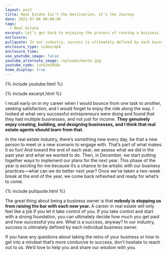 ```yaml
---
layout: post
title: Real Estate Isn’t the Destination, It’s the Journey
date: 2021-07-06 00:00:00
tags:
  - Real Estate
excerpt: Let’s get back to enjoying the process of running a business.
enclosure:
pullquote: In our industry, success is ultimately defined by each business owner.
enclosure_type: video/mp4
enclosure_time:
use_youtube_image: false
youtube_alternate_image: /uploads/monte.jpg
youtube_code: iuVe2m3UG8c
home_display: true
---
```

{% include youtube.html %}

{% include excerpt.html %}

I recall early on in my career when I would bounce from one task to another, seeking satisfaction, and I would forget to enjoy the ride along the way. I looked at what very successful entrepreneurs were doing and found that they had multiple businesses, and not just for income. **They genuinely enjoy creating, building, and designing businesses, and I think that real estate agents should learn from that.**

In the real estate industry, there’s something new every day, be that a new person to meet or a new scenario to engage with. That’s part of what makes it so fun\! And toward the end of each year, we assess what we did in the past year and what we wanted to do. Then, in December, we start putting together ways to implement our plans for the next year. This phase of the year is exciting for me because it’s a chance to be artistic with our business practices—what can we do better next year? Once we’ve taken a two-week break at the end of the year, we come back refreshed and ready for what’s to come.

{% include pullquote.html %}

The great thing about being a business owner is that **nobody is stopping us from raising the bar with each new year.** A career in real estate will only feel like a job if you let it take control of you. If you take control and start with a strong foundation, you can ultimately decide how much you get paid and how successful you are. What is a success, anyway? In our industry, success is ultimately defined by each individual business owner.

If you have any questions about taking the reins of your business or how to get into a mindset that’s more conducive to success, don’t hesitate to reach out to us. We’d love to help you and share our wisdom with you.
